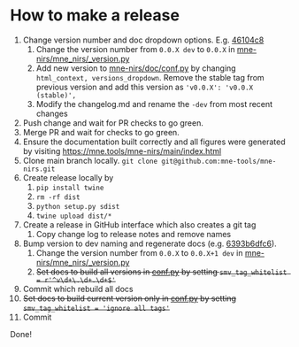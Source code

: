 # How to make a release

1. Change version number and doc dropdown options. E.g. [46104c8](https://github.com/mne-tools/mne-nirs/pull/295/commits/46104c8cc5f971b1cce772626869dd96993b2bb7)
    1. Change the version number from `0.0.X dev` to `0.0.X` in [mne-nirs/mne_nirs/_version.py](https://github.com/mne-tools/mne-nirs/blob/master/mne_nirs/_version.py#L1)
    2. Add new version to [mne-nirs/doc/conf.py](https://github.com/mne-tools/mne-nirs/blob/714dc6f75ebc561e7974ba7d3256fe0ae8d35174/doc/conf.py#L131) by changing `html_context, versions_dropdown`.
       Remove the stable tag from previous version and add this version as `'v0.0.X': 'v0.0.X (stable)',`
    3. Modify the changelog.md and rename the `-dev` from most recent changes
2. Push change and wait for PR checks to go green.
3. Merge PR and wait for checks to go green.
4. Ensure the documentation built correctly and all figures were generated by visiting https://mne.tools/mne-nirs/main/index.html 
5. Clone main branch locally. `git clone git@github.com:mne-tools/mne-nirs.git`
6. Create release locally by
   1. `pip install twine`
   2. `rm -rf dist`
   3. `python setup.py sdist`
   4. `twine upload dist/*`
7. Create a release in GitHub interface which also creates a git tag
   1. Copy change log to release notes and remove names
8. Bump version to dev naming and regenerate docs (e.g. [6393b6dfc6](https://github.com/mne-tools/mne-nirs/pull/321/commits/6393b6dfc6f4fb8c5068c2ec728dfecd41c11897)).
    1. Change the version number from `0.0.X` to `0.0.X+1 dev` in [mne-nirs/mne_nirs/_version.py](https://github.com/mne-tools/mne-nirs/blob/master/mne_nirs/_version.py#L1)
    2. ~~Set docs to build all versions in [conf.py](https://github.com/mne-tools/mne-nirs/blob/714dc6f75ebc561e7974ba7d3256fe0ae8d35174/doc/conf.py#L57) by setting `smv_tag_whitelist = r'^v\d+\.\d+.\d+$'`~~
9. Commit which rebuild all docs
10. ~~Set docs to build current version only in [conf.py](https://github.com/mne-tools/mne-nirs/blob/714dc6f75ebc561e7974ba7d3256fe0ae8d35174/doc/conf.py#L57) by setting `smv_tag_whitelist = 'ignore all tags'`~~
11. Commit

Done!
